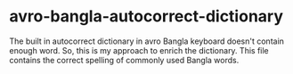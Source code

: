 # avro-bangla-autocorrect-dictionary
The built in autocorrect dictionary in avro Bangla keyboard doesn't contain enough word. So, this is my approach to enrich the dictionary. This file contains the correct spelling of commonly used Bangla words. 
